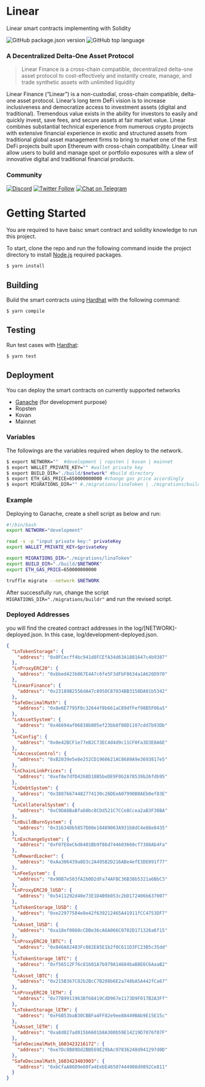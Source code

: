 # Linear
Linear smart contracts implementing with Solidity

![GitHub package.json version](https://img.shields.io/github/package-json/v/Linear-finance/linear) ![GitHub top language](https://img.shields.io/github/languages/top/Linear-finance/linear)

### A Decentralized Delta-One Asset Protocol
> Linear Finance is a cross-chain compatible, decentralized delta-one asset protocol to cost-effectively and instantly create, manage, and trade synthetic assets with unlimited liquidity

Linear Finance (“Linear”) is a non-custodial, cross-chain compatible, delta-one asset protocol. Linear’s long term DeFi vision is to increase inclusiveness and democratize access to investment assets (digital and traditional). Tremendous value exists in the ability for investors to easily and quickly invest, save fees, and secure assets at fair market value. Linear combines substantial technical experience from numerous crypto projects with extensive financial experience in exotic and structured assets from traditional global asset management firms to bring to market one of the first DeFi projects built upon Ethereum with cross-chain compatibility. Linear will allow users to build and manage spot or portfolio exposures with a slew of innovative digital and traditional financial products.

### Community

[![Discord](https://img.shields.io/discord/738363983031173151?label=discord&logo=discord&style=plastic)](https://discordapp.com/channels/738363983031173151/) [![Twitter Follow](https://img.shields.io/twitter/follow/LinearFinance?label=LinearFinance&style=social)](https://twitter.com/LinearFinance) [![Chat on Telegram](https://img.shields.io/badge/Telegram-brightgreen.svg?logo=telegram&color=%234b4e52)](https://t.me/joinchat/Tb3iAhuMZsyfspxhEWQLvw)  


# Getting Started
You are required to have baisc smart contract and solidity knowledge to run this project.

To start, clone the repo and run the following command inside the project directory to install [Node.js][NODE] required packages.
```sh
$ yarn install
```

## Building
Build the smart contracts using [Hardhat][HARDHAT] with the following command:
```sh
$ yarn compile
```

## Testing
Run test cases with [Hardhat][HARDHAT]:
```sh
$ yarn test
```

## Deployment
You can deploy the smart contracts on currently supported networks
- [Ganache][GAN] (for development purpose)
- Ropsten
- Kovan
- Mainnet

### Variables
The followings are the variables required when deploy to the network.
```sh
$ export NETWORK=""  #development | ropsten | kovan | mainnet
$ export WALLET_PRIVATE_KEY="" #wallet private key
$ export BUILD_DIR="./build/$network" #build directory
$ export ETH_GAS_PRICE=650000000000 #change gas price accordingly
$ export MIGRATIONS_DIR="" #./migrations/linaToken | ./migrations/buildr
```

### Example
Deploying to Ganache, create a shell script as below and run:
```bash
#!/bin/bash
export NETWORK="development"

read -s -p "input private key:" privateKey
export WALLET_PRIVATE_KEY=$privateKey

export MIGRATIONS_DIR="./migrations/linaToken"
export BUILD_DIR="./build/$NETWORK"
export ETH_GAS_PRICE=650000000000

truffle migrate --network $NETWORK 
```
After successfully run, change the script `MIGRATIONS_DIR="./migrations/buildr"` and run the revised script.

### Deployed Addresses
you will find the created contract addresses in the log/[NETWORK]-deployed.json. In this case, log/development-deployed.json.

```json
{
  "LnTokenStorage": {
    "address": "0x0FCecff4bc941d8FCEfA34d63A1881647c4b9387"
  },
  "LnProxyERC20": {
    "address": "0xbbed423b067E4A7c6fe5F3dFbF8634a1A626D970"
  },
  "LinearFinance": {
    "address": "0x23189B2556dA47c8950C87034BB3150DA01b5342"
  },
  "SafeDecimalMath": {
    "address": "0x8e6E7795F0c32644f8b661aC89dfFef98B5F06a5"
  },
  "LnAssetSystem": {
    "address": "0x46694af06838b005ef23bb8f80D1107cdd7b93Db"
  },
  "LnConfig": {
    "address": "0x0e42BCF1e77eB2C73EC4d4d9c11CF0Fa3D3E8A6E"
  },
  "LnAccessControl": {
    "address": "0xB2039e5e8e252CD1960621AC8689A9e3693817e5"
  },
  "LnChainLinkPrices": {
    "address": "0xef8e7dfD4268D18B5beDE9F0b2A78539b26fdb95"
  },
  "LnDebtSystem": {
    "address": "0x38876674482774130c26DEeA07990B0AEb0ef83E"
  },
  "LnCollateralSystem": {
    "address": "0xC9DA8BaBfa60bc8CDd521C7CCe8Ccea2aB3F38BA"
  },
  "LnBuildBurnSystem": {
    "address": "0x31634Db5857D80e18489063A931b8dC4e88e8435"
  },
  "LnExchangeSystem": {
    "address": "0xF07E8eC6d6401Bb9f86d744603660cf7388Ab4Fa"
  },
  "LnRewardLocker": {
    "address": "0xAa306439a8D3c2A495B2D216ABe4efE3DE091f77"
  },
  "LnFeeSystem": {
    "address": "0x90B7e503fA2b0D2dFa74AFBC36B38b5321a6BbC3"
  },
  "LnProxyERC20_lUSD": {
    "address": "0x5411292d40e73E1D4B9b053c2bD172406b637007"
  },
  "LnTokenStorage_lUSD": {
    "address": "0xe22977584e8e42f639212465A41911fCC4753DF7"
  },
  "LnAsset_lUSD": {
    "address": "0xa18ef0860cCDBe36cA6A066C0702D171326a6f15"
  },
  "LnProxyERC20_lBTC": {
    "address": "0x846A82483Fc082E85E1b2f0C611D3FC23B5c35dd"
  },
  "LnTokenStorage_lBTC": {
    "address": "0xf56512F76c81601A7b979A14684baB8E6C6AaaB2"
  },
  "LnAsset_lBTC": {
    "address": "0x215B367C82b2BcC7B208b6E2a748bA5A442fCa67"
  },
  "LnProxyERC20_lETH": {
    "address": "0x77B9911963Bf68419CdD967e1173D9F017B2A3Ff"
  },
  "LnTokenStorage_lETH": {
    "address": "0xF6B53baB30CBBFa4FF82e9ee88449BAb9E15E15c"
  },
  "LnAsset_lETH": {
    "address": "0xa8d027ad015b6601b8A300b59E14219D7076f07F"
  },
  "SafeDecimalMath_1603423216172": {
    "address": "0xe7Dc8B89Dd2BBE69E29bAc97836248d941297d0D"
  },
  "SafeDecimalMath_1603423403903": {
    "address": "0xbCfaA86D9e60fa4EebE46507444908d9892Ce811"
  }
}
```

[NODE]: <https://nodejs.org>
[GAN]: <https://www.trufflesuite.com/ganache>
[HARDHAT]: <https://hardhat.org>
